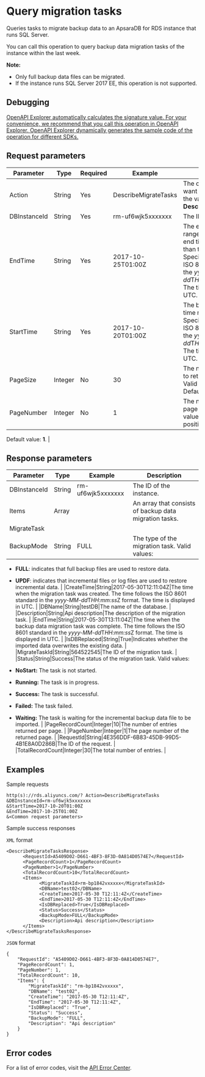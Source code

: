 # Query migration tasks

Queries tasks to migrate backup data to an ApsaraDB for RDS instance that runs SQL Server.

You can call this operation to query backup data migration tasks of the instance within the last week.

**Note:**

-   Only full backup data files can be migrated.
-   If the instance runs SQL Server 2017 EE, this operation is not supported.

## Debugging

[OpenAPI Explorer automatically calculates the signature value. For your convenience, we recommend that you call this operation in OpenAPI Explorer. OpenAPI Explorer dynamically generates the sample code of the operation for different SDKs.](https://api.aliyun.com/#product=Rds&api=DescribeMigrateTasks&type=RPC&version=2014-08-15)

## Request parameters

|Parameter|Type|Required|Example|Description|
|---------|----|--------|-------|-----------|
|Action|String|Yes|DescribeMigrateTasks|The operation that you want to perform. Set the value to **DescribeMigrateTasks**. |
|DBInstanceId|String|Yes|rm-uf6wjk5xxxxxxx|The ID of the instance. |
|EndTime|String|Yes|2017-10-25T01:00Z|The end of the time range to query. The end time must be later than the start time. Specify the time in the ISO 8601 standard in the *yyyy-MM-dd*T*HH:mm*Z format. The time must be in UTC. |
|StartTime|String|Yes|2017-10-20T01:00Z|The beginning of the time range to query. Specify the time in the ISO 8601 standard in the *yyyy-MM-dd*T*HH:mm*Z format. The time must be in UTC. |
|PageSize|Integer|No|30|The number of entries to return on each page. Valid values: **30** to **100**. Default value: **30**. |
|PageNumber|Integer|No|1|The number of the page to return. Valid values: a non-zero positive integer.

Default value: **1**. |

## Response parameters

|Parameter|Type|Example|Description|
|---------|----|-------|-----------|
|DBInstanceId|String|rm-uf6wjk5xxxxxxx|The ID of the instance. |
|Items|Array| |An array that consists of backup data migration tasks. |
|MigrateTask| | | |
|BackupMode|String|FULL|The type of the migration task. Valid values:

-   **FULL**: indicates that full backup files are used to restore data.
-   **UPDF**: indicates that incremental files or log files are used to restore incremental data. |
|CreateTime|String|2017-05-30T12:11:04Z|The time when the migration task was created. The time follows the ISO 8601 standard in the *yyyy-MM-dd*T*HH:mm:ss*Z format. The time is displayed in UTC. |
|DBName|String|testDB|The name of the database. |
|Description|String|Api description|The description of the migration task. |
|EndTime|String|2017-05-30T13:11:04Z|The time when the backup data migration task was complete. The time follows the ISO 8601 standard in the *yyyy-MM-dd*T*HH:mm:ss*Z format. The time is displayed in UTC. |
|IsDBReplaced|String|True|Indicates whether the imported data overwrites the existing data. |
|MigrateTaskId|String|564522545|The ID of the migration task. |
|Status|String|Success|The status of the migration task. Valid values:

-   **NoStart:** The task is not started.
-   **Running:** The task is in progress.
-   **Success:** The task is successful.
-   **Failed:** The task failed.
-   **Waiting:** The task is waiting for the incremental backup data file to be imported. |
|PageRecordCount|Integer|10|The number of entries returned per page. |
|PageNumber|Integer|1|The page number of the returned page. |
|RequestId|String|4E356DDF-6B83-45DB-99D5-4B1E8A0D286B|The ID of the request. |
|TotalRecordCount|Integer|30|The total number of entries. |

## Examples

Sample requests

```
http(s)://rds.aliyuncs.com/? Action=DescribeMigrateTasks
&DBInstanceId=rm-uf6wjk5xxxxxxx
&StartTime=2017-10-20T01:00Z
&EndTime=2017-10-25T01:00Z
&<Common request parameters>
```

Sample success responses

`XML` format

```
<DescribeMigrateTasksResponse>
      <RequestId>A5409D02-D661-4BF3-8F3D-0A814D0574E7</RequestId>
      <PageRecordCount>1</PageRecordCount>
      <PageNumber>1</PageNumber>
      <TotalRecordCount>10</TotalRecordCount>
      <Items>
            <MigrateTaskId>rm-bp1842vxxxxx</MigrateTaskId>
            <DBName>test02</DBName>
            <CreateTime>2017-05-30 T12:11:4Z</CreateTime>
            <EndTime>2017-05-30 T12:11:4Z</EndTime>
            <IsDBReplaced>True</IsDBReplaced>
            <Status>Success</Status>
            <BackupMode>FULL</BackupMode>
            <Description>Api description</Description>
      </Items>
</DescribeMigrateTasksResponse>
```

`JSON` format

```
{
    "RequestId": "A5409D02-D661-4BF3-8F3D-0A814D0574E7",
    "PageRecordCount": 1,
    "PageNumber": 1,
    "TotalRecordCount": 10,
    "Items": {
        "MigrateTaskId": "rm-bp1842vxxxxx",
        "DBName": "test02",
        "CreateTime": "2017-05-30 T12:11:4Z",
        "EndTime": "2017-05-30 T12:11:4Z",
        "IsDBReplaced": "True",
        "Status": "Success",
        "BackupMode": "FULL",
        "Description": "Api description"
    }
}
```

## Error codes

For a list of error codes, visit the [API Error Center](https://error-center.alibabacloud.com/status/product/Rds).

